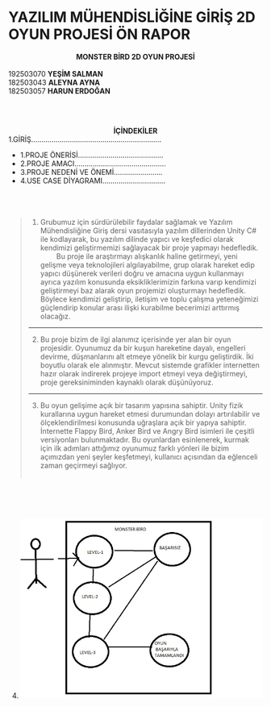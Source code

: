 # YAZILIM MÜHENDİSLİĞİNE GİRİŞ 2D OYUN PROJESİ ÖN RAPOR
<center><b>MONSTER  BİRD 2D OYUN PROJESİ</b></center><br>
192503070 <B> YEŞİM SALMAN </B><br> 182503043 <B>ALEYNA AYNA</B><br> 182503057 <B> HARUN ERDOĞAN </B>

<br><br> <CENTER><B>İÇİNDEKİLER</B></CENTER>
1.GİRİŞ................................................................

 * 1.PROJE ÖNERİSİ..........................................
 * 2.PROJE AMACI.............................................
 * 3.PROJE NEDENİ VE ÖNEMİ........................
 * 4.USE CASE DİYAGRAMI...............................
<br><br><br><br> 


>1.  Grubumuz için sürdürülebilir faydalar sağlamak ve Yazılım Mühendisliğine Giriş dersi vasıtasıyla yazılım dillerinden Unity C# ile kodlayarak, bu yazılım dilinde yapıcı ve keşfedici olarak kendimizi geliştirmemizi sağlayacak    bir proje yapmayı hedefledik.
&nbsp;  &nbsp;   &nbsp;   &nbsp;   &nbsp; Bu proje ile araştırmayı alışkanlık haline getirmeyi, yeni gelişme veya teknolojileri algılayabilme, grup olarak hareket edip yapıcı düşünerek verileri doğru ve amacına uygun kullanmayı ayrıca yazılım konusunda eksikliklerimizin farkına varıp kendimizi geliştirmeyi baz alarak oyun projemizi oluşturmayı hedefledik. Böylece kendimizi geliştirip, iletişim ve toplu çalışma yeteneğimizi güçlendirip konular arası ilişki kurabilme becerimizi arttırmış olacağız. 
>***
>
> 2. Bu proje bizim de ilgi alanımız içerisinde yer alan bir oyun projesidir. Oyunumuz da bir kuşun hareketine dayalı, engelleri devirme, düşmanlarını alt etmeye yönelik bir kurgu geliştirdik. İki boyutlu olarak ele alınmıştır. Mevcut sistemde grafikler internetten hazır olarak indirerek projeye import etmeyi veya değiştirmeyi, proje gereksiniminden kaynaklı olarak düşünüyoruz.
>***
>
> 3. Bu oyun gelişime açık bir tasarım yapısına sahiptir. Unity fizik kurallarına uygun hareket etmesi durumundan dolayı artırılabilir ve ölçeklendirilmesi konusunda uğraşlara açık bir yapıya sahiptir. İnternette Flappy Bird, Anker Bird ve Angry Bird isimleri ile çeşitli versiyonları bulunmaktadır. Bu oyunlardan esinlenerek, kurmak için ilk adımları attığımız oyunumuz farklı yönleri ile bizim açımızdan yeni şeyler keşfetmeyi, kullanıcı açısından da eğlenceli zaman geçirmeyi sağlıyor.<br><br>

<br>
<br>
<br>













4. <img src = "yenidiyagram.jpg" />